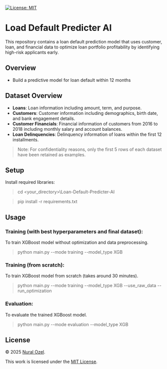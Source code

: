 [![License: MIT][mit-shield]](./LICENSE)

# Load Default Predicter AI
This repository contains a loan default prediction model that uses customer, loan, and financial data to optimize loan portfolio profitability by identifying high-risk applicants early.

## Overview
- Build a predictive model for loan default within 12 months

## Dataset Overview
- **Loans**: Loan information including amount, term, and purpose. 
- **Customers**: Customer information including demographics, birth date, and bank engagement details.
- **Customer Financials**: Financial information of customers from 2016 to 2018 including monthly salary and account balances.
- **Loan Delinquencies**: Delinquency information of loans within the first 12 installments.

> Note: For confidentiality reasons, only the first 5 rows of each dataset have been retained as examples.

## Setup
Install required libraries:

> cd <your_directory>\Loan-Default-Predicter-AI

> pip install -r requirements.txt

## Usage

### Training (with best hyperparameters and final dataset):
To train XGBoost model without optimization and data preprocessing.

> python main.py --mode training --model_type XGB

### Training (from scratch):
To train XGBoost model from scratch (takes around 30 minutes).

> python main.py --mode training --model_type XGB --use_raw_data --run_optimization

### Evaluation:
To evaluate the trained XGBoost model.

> python main.py --mode evaluation --model_type XGB

## License
© 2025 [Nural Ozel](https://github.com/tfb-sv).

This work is licensed under the [MIT License](./LICENSE).

[cc-by]: https://creativecommons.org/licenses/by/4.0/
[mit-shield]: https://img.shields.io/badge/License-MIT-yellow.svg
